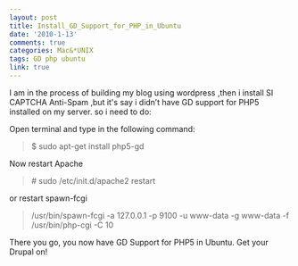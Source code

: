```yaml
---
layout: post
title: Install_GD_Support_for_PHP_in_Ubuntu
date: '2010-1-13'
comments: true
categories: Mac&*UNIX
tags: GD php ubuntu
link: true
---
```

I am in the process of building my blog  using wordpress ,then i install SI CAPTCHA Anti-Spam ,but it's say i  didn’t have GD support for PHP5 installed on my server. so i  need to do:

Open terminal and type in the following command:
<blockquote>$ sudo apt-get install php5-gd</blockquote>

Now restart Apache
<blockquote># sudo /etc/init.d/apache2 restart</blockquote>

or restart  spawn-fcgi
<blockquote>/usr/bin/spawn-fcgi -a 127.0.0.1 -p 9100 -u www-data -g www-data -f /usr/bin/php-cgi -C 10</blockquote>

There you go, you now have GD Support for PHP5 in Ubuntu. Get your Drupal on!
